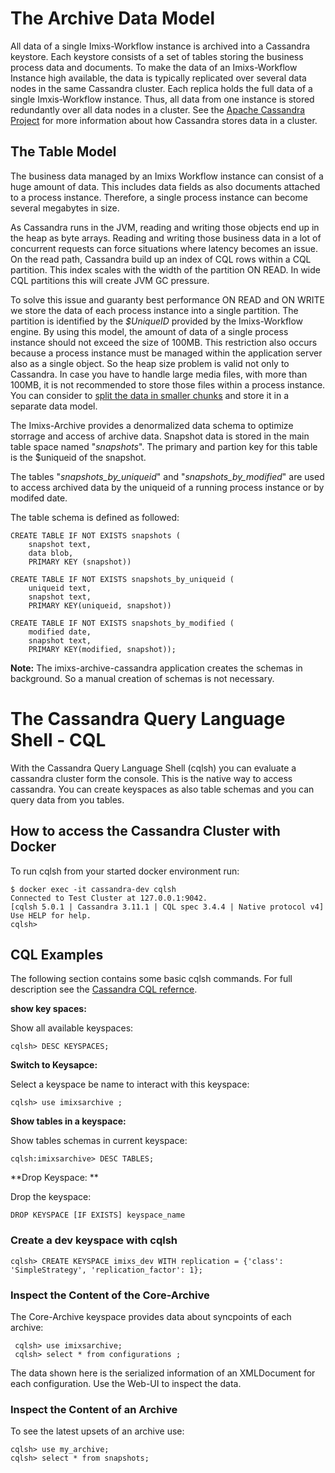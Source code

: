 # The Archive Data Model

All data of a single Imixs-Workflow instance is archived into a Cassandra keystore. Each keystore consists of a set of tables storing the business process data and documents. To make the data of an Imixs-Workflow Instance high available, the data is typically replicated over several data nodes in the same Cassandra cluster. Each replica holds the full data of a single Imxis-Workflow instance. Thus, all data from one instance is stored redundantly over all data nodes in a cluster.  See the [Apache Cassandra Project](http://cassandra.apache.org/) for more information about how Cassandra stores data in a cluster.

## The Table Model

The business data managed by an Imixs Workflow instance can consist of a huge amount of data. This includes data fields as also documents attached to a process instance. Therefore, a single process instance can become several megabytes in size.

As Cassandra runs in the JVM, reading and writing those objects end up in the heap as byte arrays. 
Reading and writing those business data in a lot of concurrent requests can force situations where latency becomes an issue. 
On the read path, Cassandra build up an index of CQL rows within a CQL partition. This index scales with the width of the partition ON READ. In wide CQL partitions this will create JVM GC pressure.

To solve this issue and guaranty best performance ON READ and ON WRITE we store the data of each process instance into a single partition. The partition is identified by the _$UniqueID_ provided by the Imixs-Workflow engine. By using this model, the amount of data of a single process instance should not exceed the size of 100MB. 
This restriction also occurs because a process instance must be managed within the application server also as a single object. So the heap size problem is valid not only to Cassandra.  In case you have to handle large media files, with more than 100MB, it is not recommended to store those files within a process instance. You can consider to [split the data in smaller chunks](https://ralph.blog.imixs.com/2018/06/29/cassandra-how-to-handle-large-media-files/) and store it in a separate data model.    

The Imixs-Archive provides a denormalized data schema to optimize storrage and access of archive data. 
Snapshot data is stored in the main table space named "_snapshots_". The primary and partion key for this table is the $uniqueid of the snapshot. 

The tables "_snapshots\_by\_uniqueid_" and "_snapshots\_by\_modified_" are used to access archived data by the uniqueid of a running process instance or by modifed date. 

The table schema is defined as followed: 


	CREATE TABLE IF NOT EXISTS snapshots (
		snapshot text, 
		data blob, 
		PRIMARY KEY (snapshot))
	
	CREATE TABLE IF NOT EXISTS snapshots_by_uniqueid (
		uniqueid text,
		snapshot text, 
		PRIMARY KEY(uniqueid, snapshot))
	
	CREATE TABLE IF NOT EXISTS snapshots_by_modified (
		modified date,
		snapshot text,
		PRIMARY KEY(modified, snapshot));

**Note:** The imixs-archive-cassandra application creates the schemas in background. So a manual creation of schemas is not necessary. 





# The Cassandra Query Language Shell - CQL

With the  Cassandra Query Language Shell (cqlsh) you can evaluate a cassandra cluster form the console. This is the native way to access cassandra. You can create keyspaces as also table schemas and you can query data from you tables. 

## How to access the Cassandra Cluster with Docker

To run cqlsh from your started docker environment run:

	$ docker exec -it cassandra-dev cqlsh
	Connected to Test Cluster at 127.0.0.1:9042.
	[cqlsh 5.0.1 | Cassandra 3.11.1 | CQL spec 3.4.4 | Native protocol v4]
	Use HELP for help.
	cqlsh>

## CQL Examples
The following section contains some basic cqlsh commands. For full description see the [Cassandra CQL refernce](https://docs.datastax.com/en/dse/6.0/cql/). 

**show key spaces:**

Show all available keyspaces:

	cqlsh> DESC KEYSPACES;
	
**Switch to Keysapce:**

Select a keyspace be name to interact with this keyspace:

	cqlsh> use imixsarchive ;
	
**Show tables in a keyspace:**	

Show tables schemas in current keyspace: 

	cqlsh:imixsarchive> DESC TABLES;
	
**Drop Keyspace: ** 

Drop the keyspace: 

	DROP KEYSPACE [IF EXISTS] keyspace_name

### Create a dev keyspace with cqlsh

	cqlsh> CREATE KEYSPACE imixs_dev WITH replication = {'class': 'SimpleStrategy', 'replication_factor': 1};



### Inspect the Content of the Core-Archive
The Core-Archive keyspace provides data about syncpoints of each archive:

	 cqlsh> use imixsarchive;
	 cqlsh> select * from configurations ;
	 
The data shown here is the serialized information of an XMLDocument for each configuration. Use the Web-UI to inspect the data. 

	 

### Inspect the Content of an Archive

To see the latest upsets of an archive use:

 
	cqlsh> use my_archive;
	cqlsh> select * from snapshots;
	 
